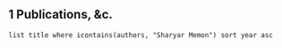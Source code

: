 
## 1 Publications, &c.
```dataview
list title where icontains(authors, "Sharyar Memon") sort year asc
```